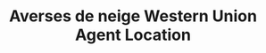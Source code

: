 ---
title: "Averses de neige Western Union Agent Location"
url: /trois-rivieres/averses-de-neige-western-union-agent-location/
shop: pawnbroker
---